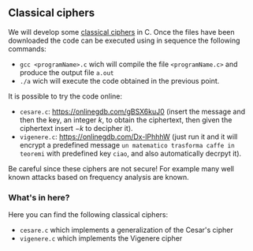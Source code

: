 ## Classical ciphers
We will develop some [classical ciphers](https://en.wikipedia.org/wiki/Classical_cipher) in C. Once the files have been downloaded the code can be executed using in sequence the following commands:
- `gcc <programName>.c` wich will compile the file `<programName.c>` and produce the output file `a.out`
- `./a` wich will execute the code obtained in the previous point.

It is possible to try the code online:
- `cesare.c`: https://onlinegdb.com/gBSX6kuJ0 (insert the message and then the key, an integer $k$, to obtain the ciphertext, then given the ciphertext insert $-k$ to decipher it).
- `vigenere.c`: https://onlinegdb.com/Dx-lPhhhW (just run it and it will encrypt a predefined message `un matematico trasforma caffe in teoremi` with predefined key `ciao`, and also automatically decrpyt it).

Be careful since these ciphers are not secure! For example many well known attacks based on frequency analysis are known. 

### What's in here?
Here you can find the following classical ciphers:
- `cesare.c` which implements a generalization of the Cesar's cipher
- `vigenere.c` which implements the Vigenere cipher 

